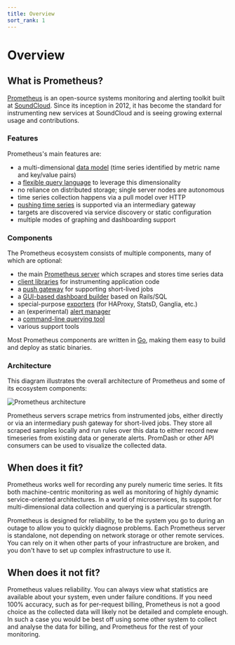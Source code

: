 ```yaml
---
title: Overview
sort_rank: 1
---
```


# Overview

## What is Prometheus?

[Prometheus](https://github.com/prometheus) is an open-source systems
monitoring and alerting toolkit built at [SoundCloud](http://soundcloud.com).
Since its inception in 2012, it has become the standard for instrumenting new
services at SoundCloud and is seeing growing external usage and contributions.

### Features

Prometheus's main features are:

- a multi-dimensional [data model](/docs/concepts/data_model/) (time series identified by metric name and key/value pairs)
- a [flexible query language](/docs/querying/basics/)
  to leverage this dimensionality
- no reliance on distributed storage; single server nodes are autonomous
- time series collection happens via a pull model over HTTP
- [pushing time series](/docs/instrumenting/pushing/) is supported via an intermediary gateway
- targets are discovered via service discovery or static configuration
- multiple modes of graphing and dashboarding support

### Components

The Prometheus ecosystem consists of multiple components, many of which are
optional:

- the main [Prometheus server](https://github.com/prometheus/prometheus) which scrapes and stores time series data
- [client libraries](/docs/instrumenting/clientlibs/) for instrumenting application code
- a [push gateway](https://github.com/prometheus/pushgateway) for supporting short-lived jobs
- a [GUI-based dashboard builder](/docs/visualization/promdash/) based on Rails/SQL
- special-purpose [exporters](/docs/instrumenting/exporters/) (for HAProxy, StatsD, Ganglia, etc.)
- an (experimental) [alert manager](https://github.com/prometheus/alertmanager)
- a [command-line querying tool](https://github.com/prometheus/prometheus_cli)
- various support tools

Most Prometheus components are written in [Go](https://golang.org/), making
them easy to build and deploy as static binaries.

### Architecture

This diagram illustrates the overall architecture of Prometheus and some of
its ecosystem components:

![Prometheus architecture](/assets/architecture.svg)

Prometheus servers scrape metrics from instrumented jobs, either directly or
via an intermediary push gateway for short-lived jobs. They store all scraped
samples locally and run rules over this data to either record new timeseries
from existing data or generate alerts. PromDash or other API consumers can be
used to visualize the collected data.

## When does it fit?

Prometheus works well for recording any purely numeric time series. It fits
both machine-centric monitoring as well as monitoring of highly dynamic
service-oriented architectures. In a world of microservices, its support for
multi-dimensional data collection and querying is a particular strength.

Prometheus is designed for reliability, to be the system you go to
during an outage to allow you to quickly diagnose problems. Each Prometheus
server is standalone, not depending on network storage or other remote services.
You can rely on it when other parts of your infrastructure are broken, and
you don't have to set up complex infrastructure to use it.

## When does it not fit?

Prometheus values reliability. You can always view what statistics are
available about your system, even under failure conditions. If you need 100%
accuracy, such as for per-request billing, Prometheus is not a good choice as
the collected data will likely not be detailed and complete enough. In such a
case you would be best off using some other system to collect and analyse the
data for billing, and Prometheus for the rest of your monitoring.
